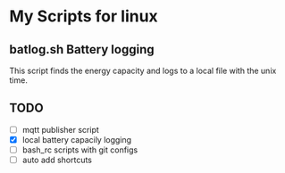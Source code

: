 # My Scripts for linux

## batlog.sh Battery logging 

This script finds the energy capacity and logs to a local file with the unix time. 

## TODO

- [ ] mqtt publisher script
- [x] local battery capacily logging
- [ ] bash_rc scripts with git configs
- [ ] auto add shortcuts 
